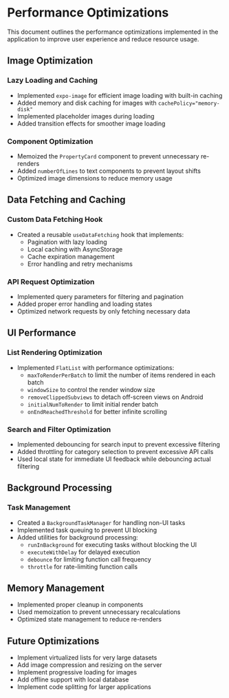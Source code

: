 # Performance Optimizations

This document outlines the performance optimizations implemented in the application to improve user experience and reduce resource usage.

## Image Optimization

### Lazy Loading and Caching

- Implemented `expo-image` for efficient image loading with built-in caching
- Added memory and disk caching for images with `cachePolicy="memory-disk"`
- Implemented placeholder images during loading
- Added transition effects for smoother image loading

### Component Optimization

- Memoized the `PropertyCard` component to prevent unnecessary re-renders
- Added `numberOfLines` to text components to prevent layout shifts
- Optimized image dimensions to reduce memory usage

## Data Fetching and Caching

### Custom Data Fetching Hook

- Created a reusable `useDataFetching` hook that implements:
  - Pagination with lazy loading
  - Local caching with AsyncStorage
  - Cache expiration management
  - Error handling and retry mechanisms

### API Request Optimization

- Implemented query parameters for filtering and pagination
- Added proper error handling and loading states
- Optimized network requests by only fetching necessary data

## UI Performance

### List Rendering Optimization

- Implemented `FlatList` with performance optimizations:
  - `maxToRenderPerBatch` to limit the number of items rendered in each batch
  - `windowSize` to control the render window size
  - `removeClippedSubviews` to detach off-screen views on Android
  - `initialNumToRender` to limit initial render batch
  - `onEndReachedThreshold` for better infinite scrolling

### Search and Filter Optimization

- Implemented debouncing for search input to prevent excessive filtering
- Added throttling for category selection to prevent excessive API calls
- Used local state for immediate UI feedback while debouncing actual filtering

## Background Processing

### Task Management

- Created a `BackgroundTaskManager` for handling non-UI tasks
- Implemented task queuing to prevent UI blocking
- Added utilities for background processing:
  - `runInBackground` for executing tasks without blocking the UI
  - `executeWithDelay` for delayed execution
  - `debounce` for limiting function call frequency
  - `throttle` for rate-limiting function calls

## Memory Management

- Implemented proper cleanup in components
- Used memoization to prevent unnecessary recalculations
- Optimized state management to reduce re-renders

## Future Optimizations

- Implement virtualized lists for very large datasets
- Add image compression and resizing on the server
- Implement progressive loading for images
- Add offline support with local database
- Implement code splitting for larger applications 